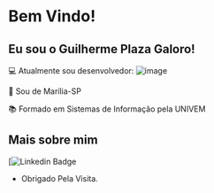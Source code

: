 # Bem Vindo!

 

## Eu sou o Guilherme Plaza Galoro!

 

:computer: Atualmente sou desenvolvedor:
![image](https://img.shields.io/badge/C%23-239120?style=for-the-badge&logo=c-sharp&logoColor=white)


:house_with_garden: Sou de Marília-SP

:books: Formado em Sistemas de Informação pela UNIVEM
 

## Mais sobre mim

[![Linkedin Badge](https://www.linkedin.com/in/guilherme-plaza-652127a3/)

- Obrigado Pela Visita.

